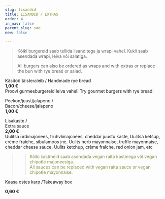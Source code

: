 ```yaml
---
slug: lisandid
title: LISANDID / EXTRAS
order: 4
in_nav: false
parent_slug: soo
new: false

---
```

<div class="ellipsis"></div>

> Kõiki burgereid saab tellida lisanditega ja wrapi vahel. Kukli saab asendada wrapi, leiva või salatiga.
>
> All burgers can also be ordered as wraps and with extras or replace the bun with rye bread or salad.
>
> > </span>
> >
> > </span>

Käsitöö täisteraleib / Handmade rye bread  
**1,00 €**  
<span class="koostis">Proovi gurmeeburgereid leiva vahel! Try gourmet burgers with rye bread!</span>

Peekon/juust/jalapeno /  
Bacon/cheese/jalapeno  
**1,00 €**

Lisakaste /  
Extra sauce  
**2,00 €**  
<span class="koostis">Uulitsa ürdimajonees, trühvlimajonees, cheddar juustu kaste, Uulitsa ketšup, crème fraîche, sibulamoos jne. Uulits herb mayonnaise, truffle mayonnaise, cheddar cheese sauce, Uulits ketchup, crème fraîche, red onion jam, etc</span>

> </span>

> > <span style="color: #839446;">Kõiki kastmeid saab asendada vegan raita kastmega või vegan chipotle majoneesiga.  
> > All sauces can be replaced with vegan raita sauce or vegan chipotle mayonnaise.</span>
> >
> > <span class="vege"></span><span class="vegan"></span>

Kaasa ostes karp /Takeaway box

**0,60 €**